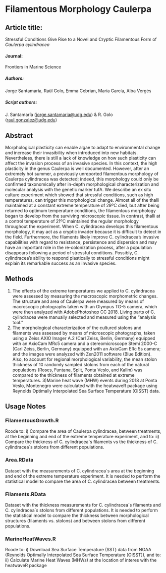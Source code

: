 # Filamentous Morphology Caulerpa

## Article title:
Stressful Conditions Give Rise to a Novel and Cryptic Filamentous Form of <i>Caulerpa cylindracea</i>

#### Journal:
Frontiers in Marine Science

##### Authors:
Jorge Santamaría, Raül Golo, Emma Cebrian, María García, Alba Vergés

##### Script authors:
J. Santamaría (jorge.santamaria@udg.edu) & R. Golo (raul.gonzalez@udg.edu)


## Abstract

Morphological plasticity can enable algae to adapt to environmental change and increase their invasibility when introduced into new habitats. Nevertheless, there is still a lack of knowledge on how such plasticity can affect the invasion process of an invasive species. In this context, the high plasticity in the genus Caulerpa is well documented. However, after an extremely hot summer, a previously unreported filamentous morphology of Caulerpa cylindracea was detected; indeed, this morphology could only be confirmed taxonomically after in-depth morphological characterization and molecular analysis with the genetic marker tufA. We describe an ex situ culture experiment which showed that stressful conditions, such as high temperatures, can trigger this morphological change. Almost all of the thalli maintained at a constant extreme temperature of 29ºC died, but after being returned to optimum temperature conditions, the filamentous morphology began to develop from the surviving microscopic tissue. In contrast, thalli at a control temperature of 21ºC maintained the regular morphology throughout the experiment. When C. cylindracea develops this filamentous morphology, it may act as a cryptic invader because it is difficult to detect in the field. Furthermore, the filaments likely improve C. cylindracea’s invasive capabilities with regard to resistance, persistence and dispersion and may have an important role in the re-colonization process, after a population disappears following a period of stressful conditions. Possibly, C. cylindracea’s ability to respond plastically to stressful conditions might explain its remarkable success as an invasive species.

## Methods

1) The effects of the extreme temperatures we applied to C. cylindracea were assessed by measuring the macroscopic morphometric changes. The structure and area of Caulerpa were measured by means of macroscopic photographs taken with an Olympus TG-5 camera, which were then analyzed with AdobePhotoshop CC 2018. Living parts of C. cylindracea were manually selected and measured using the “analysis tool.”
2) The morphological characterization of the cultured stolons and filaments was assessed by means of microscopic photographs, taken using a Zeiss AXIO Imager A.2 (Carl Zeiss, Berlin, Germany) equipped with an AxioCam MRc5 camera and a stereomicroscope Stemi 2000-C (Carl Zeiss, Berlin, Germany) equipped with an AxioCam ERc 5s camera; and the images were analyzed with Zen2011 software (Blue Edition). Also, to account for regional morphological variability, the mean stolon thickness of 10 randomly sampled stolons from each of the natural populations (Roses, Funtana, Split, Ponta Veslo, and Kallm) was compared to the thickness of filaments obtained at extreme temperatures.
3)Marine heat wave (MHW) events during 2018 at Ponta Veslo, Montenegro were calculated with the heatwaveR package using Reynolds Optimally Interpolated Sea Surface Temperature (OISST) data.

## Usage Notes

### FilamentousGrowth.R
Rcode to: i) Compare the area of Caulerpa cylindracea, between treatments, at the beginning and end of the extreme temperature experiment, and to: ii) Compare the thickness of C. cylindracea´s filaments vs the thickness of C. cylindracea´s stolons from different populations.

### Area.RData
Dataset with the measurements of C. cylindracea´s area at the beginning and end of the extreme temperature experiment. It is needed to perform the statistical model to compare the area of C. cylindracea between treatments.

### Filaments.RData
Dataset with the thickness measurements for C. cylindracea´s filaments and C. cylindracea´s stolons from different populations. It is needed to perform the statistical model to compare the thickness between morphological structures (filaments vs. stolons) and between stolons from different populations.

### MarineHeatWaves.R
Rcode to: i) Download Sea Surface Temperature (SST) data from NOAA (Reynolds Optimally Interpolated Sea Surface Temperature (OISST)), and to: ii) Calculate Marine Heat Waves (MHWs) at the location of interes with the heatwaveR package

